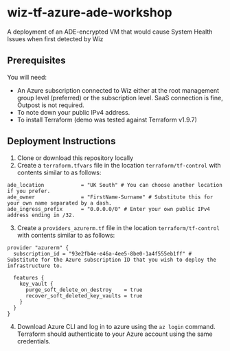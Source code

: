 # wiz-tf-azure-ade-workshop
A deployment of an ADE-encrypted VM that would cause System Health Issues when first detected by Wiz

## Prerequisites
You will need: 

* An Azure subscription connected to Wiz either at the root management group level (preferred) or the subscription level. SaaS connection is fine, Outpost is not required.
* To note down your public IPv4 address.
* To install Terraform (demo was tested against Terraform v1.9.7)

## Deployment Instructions

1. Clone or download this repository locally
2. Create a `terraform.tfvars` file in the location `terraform/tf-control` with contents similar to as follows:

```
ade_location            = "UK South" # You can choose another location if you prefer. 
ade_owner               = "FirstName-Surname" # Substitute this for your own name separated by a dash.
ade_ingress_prefix      = "0.0.0.0/0" # Enter your own public IPv4 address ending in /32.
```

3. Create a `providers_azurerm.tf` file in the location `terraform/tf-control` with contents similar to as follows:

```
provider "azurerm" {
  subscription_id = "93e2fb4e-e46a-4ee5-8be0-1a4f555eb1ff" # Substitute for the Azure subscription ID that you wish to deploy the infrastructure to.

  features {
    key_vault {
      purge_soft_delete_on_destroy    = true
      recover_soft_deleted_key_vaults = true
    }
  }
}
```

4. Download Azure CLI and log in to azure using the `az login` command. Terraform should authenticate to your Azure account using the same credentials.